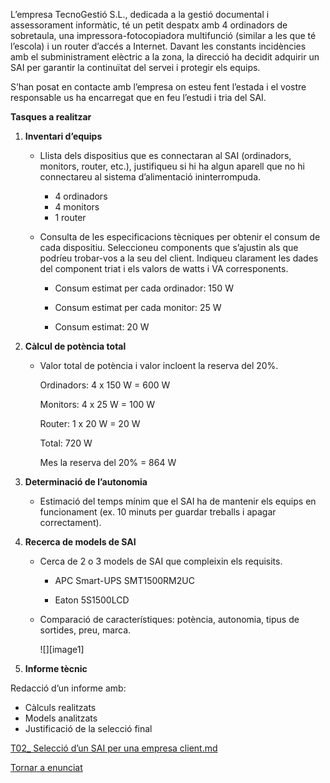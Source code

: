 L’empresa TecnoGestió S.L., dedicada a la gestió documental i assessorament informàtic, té un petit despatx amb 4 ordinadors de sobretaula, una impressora-fotocopiadora multifunció (similar a les que té l’escola) i un router d’accés a Internet. Davant les constants incidències amb el subministrament elèctric a la zona, la direcció ha decidit adquirir un SAI per garantir la continuïtat del servei i protegir els equips.

S’han posat en contacte amb l’empresa on esteu fent l’estada i el vostre responsable us ha encarregat que en feu l’estudi i tria del SAI.

**Tasques a realitzar**

1. **Inventari d’equips**

   * Llista dels dispositius que es connectaran al SAI (ordinadors, monitors, router, etc.), justifiqueu si hi ha algun aparell que no hi connectareu al sistema d’alimentació ininterrompuda.

     * 4 ordinadors   
     * 4 monitors   
     * 1 router   
   * Consulta de les especificacions tècniques per obtenir el consum de cada dispositiu. Seleccioneu components que s’ajustin als que podríeu trobar-vos a la seu del client. Indiqueu clarament les dades del component triat i els valors de watts i VA corresponents.

     * Consum estimat per cada ordinador: 150 W

     * Consum estimat per cada monitor: 25 W

     * Consum estimat: 20 W

2. **Càlcul de potència total**

   * Valor total de potència i valor incloent la reserva del 20%.

     Ordinadors: 4 x 150 W \= 600 W

     Monitors: 4 x 25 W \= 100 W

     Router: 1 x 20 W \= 20 W

     Total: 720 W

     Mes la reserva del 20% \= 864 W

3. **Determinació de l’autonomia**

   * Estimació del temps mínim que el SAI ha de mantenir els equips en funcionament (ex. 10 minuts per guardar treballs i apagar correctament).

     

4. **Recerca de models de SAI**

   * Cerca de 2 o 3 models de SAI que compleixin els requisits.

     * APC Smart-UPS SMT1500RM2UC

     * Eaton 5S1500LCD

   * Comparació de característiques: potència, autonomia, tipus de sortides, preu, marca.

		![][image1]

5. **Informe tècnic**

Redacció d’un informe amb: 

* Càlculs realitzats  
* Models analitzats  
* Justificació de la selecció final

[T02_ Selecció d’un SAI per una empresa client.md](https://github.com/user-attachments/files/22974319/T02_.Seleccio.d.un.SAI.per.una.empresa.client.md)

[Tornar a enunciat](README.md)
